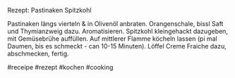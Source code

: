 Rezept: Pastinaken Spitzkohl

Pastinaken längs vierteln & in Olivenöl anbraten. Orangenschale, bissl Saft und Thymianzweig dazu. Aromatisieren. Spitzkohl kleingehackt dazugeben, mit Gemüsebrühe auffüllen. Auf mittlerer Flamme köcheln lassen (pi mal Daumen, bis es schmeckt - can 10-15 Minuten). Löffel Creme Fraiche dazu, abschmecken, fertig.

#receipe #rezept #kochen #cooking 
